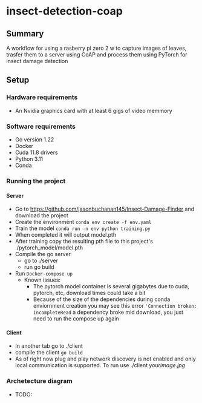 # insect-detection-coap

## Summary
A workflow for using a rasberry pi zero 2 w to capture images of leaves, trasfer them to a server using CoAP and process them using PyTorch for insect damage detection

## Setup 
### Hardware requirements
- An Nvidia graphics card with at least 6 gigs of video memmory

### Software requirements
- Go version 1.22 
- Docker
- Cuda 11.8 drivers
- Python 3.11
- Conda

### Running the project
#### Server
- Go to https://github.com/jasonbuchanan145/Insect-Damage-Finder and download the project
- Create the environment ```conda env create -f env.yaml```
- Train the model ```conda run -n env python training.py```
- When completed it will output model.pth
- After training copy the resulting pth file to this project's ./pytorch_model/model.pth
- Compile the go server
    - go to ./server
    - run go build
- Run ```Docker-compose up```
    - Known issues:
        - The pytorch model container is several gigabytes due to cuda, pytorch, etc, download times could take a bit
        - Because of the size of the dependencies during conda enviornment creation you may see this error ```'Connection broken: IncompleteRead``` a dependency broke mid download, you just need to run the compose up again
#### Client
- In another tab go to ./client
- compile the client `go build`
- As of right now plug and play network discovery is not enabled and only local communication is supported. To run use ./client _yourimage.jpg_


### Archetecture diagram
- TODO:

### 
